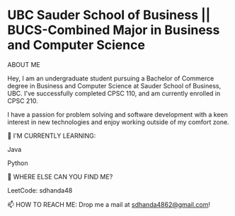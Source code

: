 # UBC Sauder School of Business || BUCS-Combined Major in Business and Computer Science

ABOUT ME

Hey, I am an undergraduate student pursuing a Bachelor of Commerce degree in Business and Computer Science at Sauder School of Business, UBC. I've successfully completed CPSC 110, and am currently enrolled in CPSC 210.

I have a passion for problem solving and software development with a keen interest in new technologies and enjoy working outside of my comfort zone.


🌱 I'M CURRENTLY LEARNING:

Java

Python

🤔 WHERE ELSE CAN YOU FIND ME?

LeetCode: sdhanda48

📫 HOW TO REACH ME:
Drop me a mail at sdhanda4862@gmail.com!
